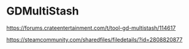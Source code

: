 # GDMultiStash

https://forums.crateentertainment.com/t/tool-gd-multistash/114617

https://steamcommunity.com/sharedfiles/filedetails/?id=2808820877
